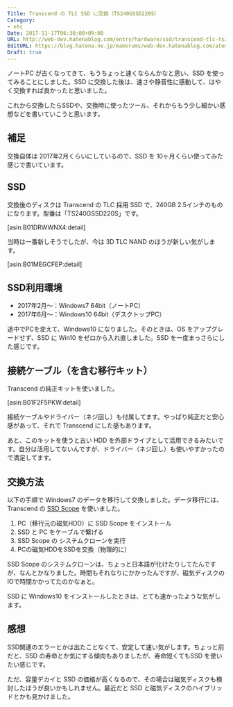 ```yaml
---
Title: Transcend の TLC SSD に交換（TS240GSSD220S）
Category:
- etc
Date: 2017-11-17T06:30:00+09:00
URL: http://web-dev.hatenablog.com/entry/hardware/ssd/transcend-tlc-ts240gssd220s
EditURL: https://blog.hatena.ne.jp/mamorums/web-dev.hatenablog.com/atom/entry/8599973812318203201
Draft: true
---
```


ノートPC が古くなってきて、もうちょっと速くならんかなと思い、SSD を使ってみることにしました。SSD に交換した後は、速さや静音性に感動して、はやく交換すれば良かったと思いました。

これから交換したらSSDや、交換時に使ったツール、それからもう少し細かい感想などを書いていこうと思います。


## 補足
交換自体は 2017年2月くらいにしているので、SSD を 10ヶ月くらい使ってみた感じで書いています。


## SSD
交換後のディスクは Transcend の TLC 採用 SSD で、240GB 2.5インチのものになります。型番は「TS240GSSD220S」です。

[asin:B01DRWWNX4:detail]

当時は一番新しそうでしたが、今は 3D TLC NAND のほうが新しい気がします。

[asin:B01MEGCFEP:detail]


## SSD利用環境
- 2017年2月〜：Windows7 64bit（ノートPC）
- 2017年6月〜：Windows10 64bit（デスクトップPC）

途中でPCを変えて、Windows10 になりました。そのときは、OS をアップグレードせず、SSD に Win10 をゼロから入れ直しました。SSD を一度まっさらにした感じです。


## 接続ケーブル（を含む移行キット）
Transcend の純正キットを使いました。

[asin:B01F2F5PKW:detail]

接続ケーブルやドライバー（ネジ回し）も付属してます。やっぱり純正だと安心感があって、それで Transcend にした感もあります。

あと、このキットを使うと古い HDD を外部ドライブとして活用できるみたいです。自分は活用してないんですが、ドライバー（ネジ回し）も使いやすかったので満足してます。


## 交換方法
以下の手順で Windows7 のデータを移行して交換しました。データ移行には、Transcend の [SSD Scope](https://jp.transcend-info.com/Support/Software-10/) を使いました。

1. PC（移行元の磁気HDD）に SSD Scope をインストール
2. SSD と PC をケーブルで繋げる
3. SSD Scope の システムクローンを実行
4. PCの磁気HDDをSSDを交換（物理的に）

SSD Scope のシステムクローンは、ちょっと日本語が化けたりしてたんですが、なんとかなりました。時間もそれなりにかかったんですが、磁気ディスクのIOで時間かかってたのかなぁと。

SSD に Windows10 をインストールしたときは、とても速かったような気がします。


## 感想
SSD関連のエラーとかは出たことなくて、安定して速い気がします。ちょっと前だと、SSD の寿命とか気にする傾向もありましたが、寿命短くてもSSD を使いたい感じです。

ただ、容量デカイと SSD の価格が高くなるので、その場合は磁気ディスクも検討したほうが良いかもしれません。最近だと SSD と磁気ディスクのハイブリッドとかも見かけました。

